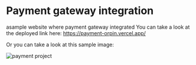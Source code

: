 # Payment gateway integration

asample website where payment gateway integrated
You can take a look at the deployed link here: https://payment-orpin.vercel.app/

Or you can take a look at this sample image:


![payment project](https://user-images.githubusercontent.com/72417447/159070737-96b1d865-146d-4ebf-8d55-e533a8f1c5f9.PNG)



